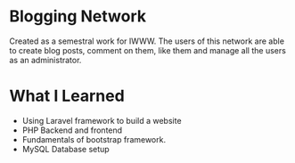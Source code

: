 # Blogging Network
Created as a semestral work for IWWW. The users of this network are able to create blog posts, comment on them, like them and manage all the users as an administrator.

# What I Learned

* Using Laravel framework to build a website
* PHP Backend and frontend
* Fundamentals of bootstrap framework.
* MySQL Database setup 
